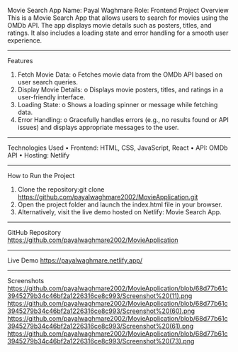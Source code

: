 
Movie Search App
Name: Payal Waghmare
Role: Frontend
Project Overview
This is a Movie Search App that allows users to search for movies using the OMDb API. The app displays movie details such as posters, titles, and ratings. It also includes a loading state and error handling for a smooth user experience.
___________________________________________________________________________________________________________________________________________________________________
Features
1.	Fetch Movie Data:
o	Fetches movie data from the OMDb API based on user search queries.
2.	Display Movie Details:
o	Displays movie posters, titles, and ratings in a user-friendly interface.
3.	Loading State:
o	Shows a loading spinner or message while fetching data.
4.	Error Handling:
o	Gracefully handles errors (e.g., no results found or API issues) and displays appropriate messages to the user.

________________________________________________________________________________________________________________________________________________________________
Technologies Used
•	Frontend: HTML, CSS, JavaScript, React
•	API: OMDb API
•	Hosting: Netlify
____________________________________________________________________________________________________________________________________________________________________
How to Run the Project 
1.	Clone the repository:git clone https://github.com/payalwaghmare2002/MovieApplication.git  
2.	Open the project folder and launch the index.html file in your browser.
3.	Alternatively, visit the live demo hosted on Netlify: Movie Search App.
____________________________________________________________________________________________________________________________________________________________________
GitHub Repository
https://github.com/payalwaghmare2002/MovieApplication
____________________________________________________________________________________________________________________________________________________________________
Live Demo
https://payalwaghmare.netlify.app/
____________________________________________________________________________________________________________________________________________________________________
Screenshots
https://github.com/payalwaghmare2002/MovieApplication/blob/68d77b61c3945279b34c46bf2a1226316ce8c993/Screenshot%20(11).png
https://github.com/payalwaghmare2002/MovieApplication/blob/68d77b61c3945279b34c46bf2a1226316ce8c993/Screenshot%20(60).png
https://github.com/payalwaghmare2002/MovieApplication/blob/68d77b61c3945279b34c46bf2a1226316ce8c993/Screenshot%20(61).png
https://github.com/payalwaghmare2002/MovieApplication/blob/68d77b61c3945279b34c46bf2a1226316ce8c993/Screenshot%20(73).png

 
 
 






